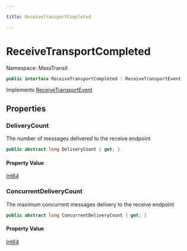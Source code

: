 ```yaml
---

title: ReceiveTransportCompleted

---
```


# ReceiveTransportCompleted

Namespace: MassTransit

```csharp
public interface ReceiveTransportCompleted : ReceiveTransportEvent
```

Implements [ReceiveTransportEvent](../masstransit/receivetransportevent)

## Properties

### **DeliveryCount**

The number of messages delivered to the receive endpoint

```csharp
public abstract long DeliveryCount { get; }
```

#### Property Value

[Int64](https://learn.microsoft.com/en-us/dotnet/api/system.int64)<br/>

### **ConcurrentDeliveryCount**

The maximum concurrent messages delivery to the receive endpoint

```csharp
public abstract long ConcurrentDeliveryCount { get; }
```

#### Property Value

[Int64](https://learn.microsoft.com/en-us/dotnet/api/system.int64)<br/>
